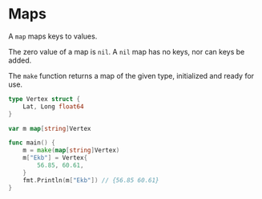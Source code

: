 # Maps

A `map` maps keys to values.

The zero value of a map is `nil`. A `nil` map has no keys, nor can keys be added.

The `make` function returns a map of the given type, initialized and ready for use.

```go
type Vertex struct {
	Lat, Long float64
}

var m map[string]Vertex

func main() {
	m = make(map[string]Vertex)
	m["Ekb"] = Vertex{
		56.85, 60.61,
	}
	fmt.Println(m["Ekb"]) // {56.85 60.61}
}
```
